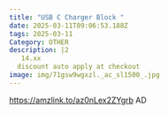 ```yaml
---
title: "USB C Charger Block "
date: 2025-03-11T09:06:53.188Z
tags: 2025-03-11
Category: OTHER
description: |2
   14.xx
  discount auto apply at checkout 
image: img/71gsw9wgxzl._ac_sl1500_.jpg
---
```

https://amzlink.to/az0nLex2ZYgrb
AD